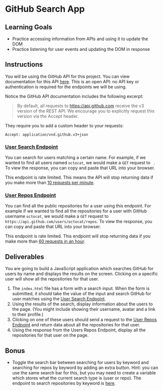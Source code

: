# GitHub Search App

## Learning Goals

- Practice accessing information from APIs and using it to update the DOM
- Practice listening for user events and updating the DOM in response

## Instructions

You will be using the GitHub API for this project. You can view documentation
for this API [here](https://developer.github.com/v3/). This is an open API: no
API key or authentication is required for the endpoints we will be using.

Notice the GitHub API documentation includes the following excerpt:

> By default, all requests to <https://api.github.com> receive the v3 version of
> the REST API. We encourage you to explicitly request this version via the
> Accept header.

They require you to add a custom header to your requests:

```text
Accept: application/vnd.github.v3+json
```

### [User Search Endpoint](https://developer.github.com/v3/search/#search-users)

You can search for users matching a certain name. For example, if we wanted to
find all users named `octocat`, we would make a `GET` request to
`
`. To view the response, you can
copy and paste that URL into your browser.

This endpoint is rate limited. This means the API will stop returning data if
you make more than
[10 requests per minute](https://developer.github.com/v3/search/#rate-limit).

### [User Repos Endpoint](https://developer.github.com/v3/repos/#list-user-repositories)

You can find all the public repositories for a user using this endpoint. For
example if we wanted to find all the repositories for a user with GitHub
username `octocat`, we would make a `GET` request to
`https://api.github.com/users/octocat/repos`. To view the response, you can copy
and paste that URL into your browser.

This endpoint is rate limited. This endpoint will stop returning data if you
make more than
[60 requests in an hour](https://developer.github.com/v3/#rate-limiting).

## Deliverables

You are going to build a JavaScript application which searches GitHub for users
by name and displays the results on the screen. Clicking on a specific user will
show all the repositories for that user.

1. The `index.html` file has a form with a search input. When the form is
   submitted, it should take the value of the input and search GitHub for user
   matches using the [User Search Endpoint](#user-search-endpoint).
2. Using the results of the search, display information about the users to the
   page. (You might include showing their username, avatar and a link to their
   profile.)
3. Clicking on one of these users should send a request to the
   [User Repos Endpoint](#user-repos-endpoint) and return data about all the
   repositories for that user.
4. Using the response from the Users Repos Endpoint, display all the
   repositories for that user on the page.

## Bonus

- Toggle the search bar between searching for users by keyword and searching for
  repos by keyword by adding an extra button. Hint: you can use the same search
  bar for this, but you may need to create a variable which stores what the
  current search type is (user or repo). The endpoint to search repositories by
  keyword is
  [here](https://developer.github.com/v3/search/#search-repositories).

